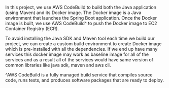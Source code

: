 In this project, we use AWS CodeBuild to build both the Java application (using Maven) and
its Docker image. The Docker image is a Java environment that launches the Spring Boot application. 
Once the Docker image is built, we use AWS CodeBuild^ to push the Docker image to 
EC2 Container Registry (ECR).

To avoid installing the Java SDK and Maven tool each time we build our project, 
we can create a custom build environment to create Docker image which is pre-installed with all the
dependencies. If we end up have many services this docker image may work as baseline image
for all of the services and as a result all of the services would have same version of common
libraries like java sdk, maven and aws cli.

^AWS CodeBuild is a fully managed build service that compiles source code, runs tests, 
and produces software packages that are ready to deploy.



